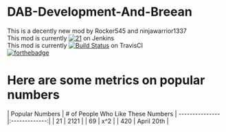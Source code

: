 # DAB-Development-And-Breean

This is a decently new mod by Rocker545 and ninjawarrior1337<br>
This mod is currently [![21](http://99.186.17.41:8080/job/DAB-Development-And-Breean/badge/icon)](http://99.186.17.41:8080/job/DAB-Development-And-Breean/) on Jenkins<br>
This mod is currently [![Build Status](https://travis-ci.org/ninjawarrior1337/DAB-Development-And-Breean.svg?branch=master)](https://travis-ci.org/ninjawarrior1337/DAB-Development-And-Breean) on TravisCI<br>
[![forthebadge](http://forthebadge.com/images/badges/uses-git.svg)](http://forthebadge.com)<br>

<h1>Here are some metrics on popular numbers</h1>
| Popular Numbers | # of People Who Like These Numbers
| --------------- |:-------------:| 
| 21              | 2121 |
| 69              | x^2      |
| 420             | April 20th      |
